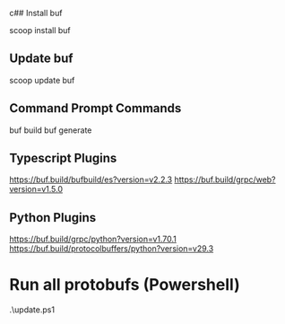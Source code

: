 c## Install buf

scoop install buf

## Update buf

scoop update buf

## Command Prompt Commands

buf build
buf generate

## Typescript Plugins

https://buf.build/bufbuild/es?version=v2.2.3
https://buf.build/grpc/web?version=v1.5.0

## Python Plugins

https://buf.build/grpc/python?version=v1.70.1
https://buf.build/protocolbuffers/python?version=v29.3

# Run all protobufs (Powershell)

.\update.ps1
